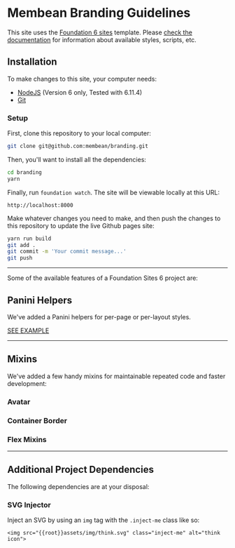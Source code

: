 # Membean Branding Guidelines

This site uses the [Foundation 6 sites](https://foundation.zurb.com/sites.html) template. Please [check the documentation](https://foundation.zurb.com/sites/docs/) for information about available styles, scripts, etc.

## Installation

To make changes to this site, your computer needs:

- [NodeJS](https://nodejs.org/en/) (Version 6 only, Tested with 6.11.4)
- [Git](https://git-scm.com/)

### Setup

First, clone this repository to your local computer:

```bash
git clone git@github.com:membean/branding.git
```

Then, you'll want to install all the dependencies:

```bash
cd branding
yarn
```

Finally, run `foundation watch`. The site will be viewable locally at this URL:

```
http://localhost:8000
```

Make whatever changes you need to make, and then push the changes to this repository to update the live Github pages site:

```bash
yarn run build
git add .
git commit -m 'Your commit message...'
git push
```

---

Some of the available features of a Foundation Sites 6 project are:

## Panini Helpers

We've added a Panini helpers for per-page or per-layout styles.

[SEE EXAMPLE](http://notebooks.zurb.com/posts/10139362?t=f9b74287fe3ac074)

---

## Mixins

We've added a few handy mixins for maintainable repeated code and faster development:

### Avatar

### Container Border

### Flex Mixins

---

## Additional Project Dependencies

The following dependencies are at your disposal:

### SVG Injector

Inject an SVG by using an `img` tag with the `.inject-me` class like so:

`<img src="{{root}}assets/img/think.svg" class="inject-me" alt="think icon">`
